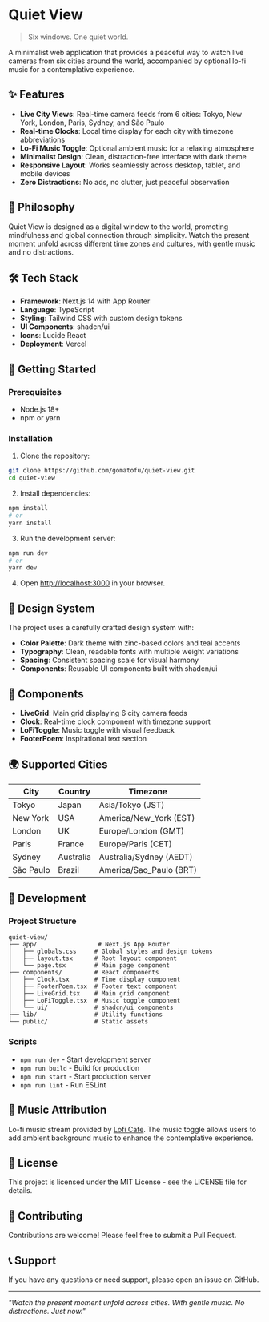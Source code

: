 # Quiet View

> Six windows. One quiet world.

A minimalist web application that provides a peaceful way to watch live cameras from six cities around the world, accompanied by optional lo-fi music for a contemplative experience.

## ✨ Features

- **Live City Views**: Real-time camera feeds from 6 cities: Tokyo, New York, London, Paris, Sydney, and São Paulo
- **Real-time Clocks**: Local time display for each city with timezone abbreviations
- **Lo-Fi Music Toggle**: Optional ambient music for a relaxing atmosphere
- **Minimalist Design**: Clean, distraction-free interface with dark theme
- **Responsive Layout**: Works seamlessly across desktop, tablet, and mobile devices
- **Zero Distractions**: No ads, no clutter, just peaceful observation

## 🎯 Philosophy

Quiet View is designed as a digital window to the world, promoting mindfulness and global connection through simplicity. Watch the present moment unfold across different time zones and cultures, with gentle music and no distractions.

## 🛠️ Tech Stack

- **Framework**: Next.js 14 with App Router
- **Language**: TypeScript
- **Styling**: Tailwind CSS with custom design tokens
- **UI Components**: shadcn/ui
- **Icons**: Lucide React
- **Deployment**: Vercel

## 🚀 Getting Started

### Prerequisites

- Node.js 18+ 
- npm or yarn

### Installation

1. Clone the repository:
```bash
git clone https://github.com/gomatofu/quiet-view.git
cd quiet-view
```

2. Install dependencies:
```bash
npm install
# or
yarn install
```

3. Run the development server:
```bash
npm run dev
# or
yarn dev
```

4. Open [http://localhost:3000](http://localhost:3000) in your browser.

## 🎨 Design System

The project uses a carefully crafted design system with:

- **Color Palette**: Dark theme with zinc-based colors and teal accents
- **Typography**: Clean, readable fonts with multiple weight variations
- **Spacing**: Consistent spacing scale for visual harmony
- **Components**: Reusable UI components built with shadcn/ui

## 📱 Components

- **LiveGrid**: Main grid displaying 6 city camera feeds
- **Clock**: Real-time clock component with timezone support
- **LoFiToggle**: Music toggle with visual feedback
- **FooterPoem**: Inspirational text section

## 🌍 Supported Cities

| City | Country | Timezone |
|------|---------|----------|
| Tokyo | Japan | Asia/Tokyo (JST) |
| New York | USA | America/New_York (EST) |
| London | UK | Europe/London (GMT) |
| Paris | France | Europe/Paris (CET) |
| Sydney | Australia | Australia/Sydney (AEDT) |
| São Paulo | Brazil | America/Sao_Paulo (BRT) |

## 🔧 Development

### Project Structure

```
quiet-view/
├── app/                 # Next.js App Router
│   ├── globals.css     # Global styles and design tokens
│   ├── layout.tsx      # Root layout component
│   └── page.tsx        # Main page component
├── components/         # React components
│   ├── Clock.tsx       # Time display component
│   ├── FooterPoem.tsx  # Footer text component
│   ├── LiveGrid.tsx    # Main grid component
│   ├── LoFiToggle.tsx  # Music toggle component
│   └── ui/             # shadcn/ui components
├── lib/                # Utility functions
└── public/             # Static assets
```

### Scripts

- `npm run dev` - Start development server
- `npm run build` - Build for production
- `npm run start` - Start production server
- `npm run lint` - Run ESLint

## 🎵 Music Attribution

Lo-fi music stream provided by [Lofi Cafe](https://lofi.cafe/). The music toggle allows users to add ambient background music to enhance the contemplative experience.

## 📄 License

This project is licensed under the MIT License - see the LICENSE file for details.

## 🤝 Contributing

Contributions are welcome! Please feel free to submit a Pull Request.

## 📞 Support

If you have any questions or need support, please open an issue on GitHub.

---

*"Watch the present moment unfold across cities. With gentle music. No distractions. Just now."*
